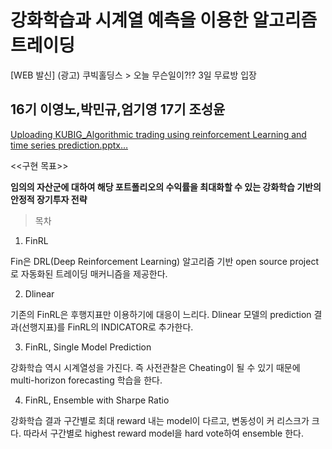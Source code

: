 # 강화학습과 시계열 예측을 이용한 알고리즘 트레이딩
[WEB 발신] (광고) 쿠빅홀딩스 > 오늘 무슨일이?!? 3일 무료방 입장
## 16기 이영노,박민규,엄기영  17기 조성윤
[Uploading KUBIG_Algorithmic trading using reinforcement Learning and time series prediction.pptx…]()

<<구현 목표>>

**임의의 자산군에 대하여 해당 포트폴리오의 수익률을 최대화할 수 있는 강화학습 기반의 안정적 장기투자 전략**

>목차
1. FinRL

Fin은 DRL(Deep Reinforcement Learning) 알고리즘 기반 open source project로 자동화된 트레이딩 매커니즘을 제공한다.

2. Dlinear

기존의 FinRL은 후행지표만 이용하기에 대응이 느리다. Dlinear 모델의 prediction 결과(선행지표)를 FinRL의 INDICATOR로 추가한다.

3. FinRL, Single Model Prediction

강화학습 역시 시계열성을 가진다. 즉 사전관찰은 Cheating이 될 수 있기 때문에 multi-horizon forecasting 학습을 한다.

4. FinRL, Ensemble with Sharpe Ratio

강화학습 결과 구간별로 최대 reward 내는 model이 다르고, 변동성이 커 리스크가 크다. 따라서 구간별로 highest reward model을 hard vote하여 ensemble 한다.

